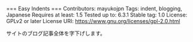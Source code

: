 === Easy Indents ===
Contributors: mayukojpn
Tags: indent, blogging, Japanese
Requires at least: 1.5
Tested up to: 6.3.1
Stable tag: 1.0
License: GPLv2 or later
License URI: https://www.gnu.org/licenses/gpl-2.0.html

サイトのブログ記事全体を字下げします。
